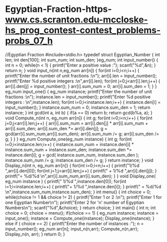 # Egyptian-Fraction-https-www.cs.scranton.edu-mccloske-hs_prog_contest-contest_problems-probs_07_h

//Egyptian Fraction
#include<stdio.h>
typedef struct Egyptian_Number
{
int len;
int den[100];
int sum_num;
int sum_den;
}eg_num;
int input_number()
{
int n = 0;
while(n < 1)
{
printf("Enter a positive value :");
scanf("%d",&n);
}
return n;
}
void input_n(int n,eg_num arr[n])
{
for(int i=0;i<n;i++)
{
printf("Enter the number of unit fractions :\n");
arr[i].len = input_number();
printf("Enter %d positive integers :\n",arr[i].len);
for(int j=0;j<arr[i].len;j++)
{
arr[i].den[j] = input_number();
}
arr[i].sum_num = 0;
arr[i].sum_den = 1;
}
}
eg_num input_one()
{
eg_num instance;
printf("Enter the number of unit fractions :\n");
instance.len = input_number();
printf("Enter %d positive integers : \n",instance.len);
for(int i=0;i<instance.len;i++)
{
instance.den[i] = input_number();
}
instance.sum_num = 0;
instance.sum_den = 1;
return instance;
}
int gcd(int a, int b)
{
if(a == 0)
return b;
return gcd(b%a, a);
}
void Compute_n(int n, eg_num arr[n])
{
int g;
for(int i=0;i<n;i++)
{
for(int j=0;j<arr[i].len;j++)
{
arr[i].sum_num = arr[i].den[j] * arr[i].sum_num + arr[i].sum_den;
arr[i].sum_den *= arr[i].den[j];
g = gcd(arr[i].sum_num,arr[i].sum_den);
arr[i].sum_num /= g;
arr[i].sum_den /= g;
}
}
}
eg_num Compute_one(eg_num instance)
{
int g;
for(int i=0;i<instance.len;i++)
{
instance.sum_num = instance.den[i] * instance.sum_num +
instance.sum_den;
instance.sum_den *= instance.den[i];
g = gcd( instance.sum_num, instance.sum_den );
instance.sum_num /= g;
instance.sum_den /= g;
}
return instance;
}
void Display_n(int n, eg_num arr[n])
{
for(int i=0;i<n;i++)
{
printf("1/%d ",arr[i].den[0]);
for(int j=1;j<arr[i].len;j++)
{
printf(" + 1/%d ",arr[i].den[j]);
}
printf("= %d/%d \n",arr[i].sum_num,arr[i].sum_den);
}
}
void Display_one( eg_num instance )
{
printf(" 1/%d ",instance.den[0]);
for(int i=1;i<instance.len;i++)
{
printf("+ 1/%d ",instance.den[i]);
}
printf(" = %d/%d \n",instance.sum_num,instance.sum_den);
}
int menu()
{
int choice = 0;
while(choice != 1 && choice != 2)
{
printf("Enter 1 or 2 :\n");
printf("Enter 1 for one Egyptian Number\n");
printf("Enter 2 for 'n' number of Egyptian Numbers\n");
scanf("%d",&choice);
}
return choice;
}
int main()
{
int n;
int choice = 0;
choice = menu();
if(choice == 1)
{
eg_num instance;
instance = input_one();
instance = Compute_one(instance);
Display_one(instance);
}
else if ( choice == 2)
{
printf("Enter the number of instances :");
n = input_number();
eg_num arr[n];
input_n(n,arr);
Compute_n(n,arr);
Display_n(n, arr);
}
return 0;
}

